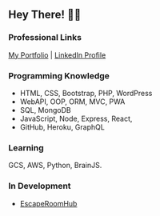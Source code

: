 ## Hey There! 🙋‍♂️ 
### Professional Links
[My Portfolio](https://dlittlefield81.github.io/reactportfolio/) | [LinkedIn Profile](https://www.linkedin.com/in/dennislittlefield/)

### Programming Knowledge
- HTML, CSS, Bootstrap, PHP, WordPress
- WebAPI, OOP, ORM, MVC, PWA
- SQL, MongoDB
- JavaScript, Node, Express, React, 
- GitHub, Heroku, GraphQL
### Learning
GCS, AWS, Python, BrainJS.
### In Development
- [EscapeRoomHub](https://github.com/DLittlefield81/EscapeRoomHub)
